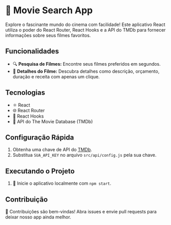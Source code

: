 # 🍿 Movie Search App

Explore o fascinante mundo do cinema com facilidade! Este aplicativo React utiliza o poder do React Router, React Hooks e a API do TMDb para fornecer informações sobre seus filmes favoritos.

## Funcionalidades

- 🔍 **Pesquisa de Filmes:** Encontre seus filmes preferidos em segundos.
- 🎥 **Detalhes do Filme:** Descubra detalhes como descrição, orçamento, duração e receita com apenas um clique.

## Tecnologias

- ⚛️ React
- 🌐 React Router
- 🎣 React Hooks
- 🍿 API do The Movie Database (TMDb)

## Configuração Rápida

1. Obtenha uma chave de API do [TMDb](https://www.themoviedb.org/documentation/api).
2. Substitua `SUA_API_KEY` no arquivo `src/api/config.js` pela sua chave.

## Executando o Projeto

1. 🚀 Inicie o aplicativo localmente com `npm start`.

## Contribuição

🤝 Contribuições são bem-vindas! Abra issues e envie pull requests para deixar nosso app ainda melhor.
